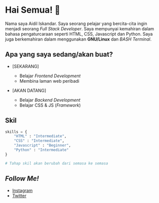 # Hai Semua! 👋

Nama saya Aidil Iskandar. Saya seorang pelajar yang bercita-cita ingin menjadi seorang *Full Stack Developer*. Saya mempunyai kemahiran dalam bahasa pengaturcaraan seperti HTML, CSS, Javascript dan Python. Saya juga berkemahiran dalam menggunakan **GNU/Linux** dan *BASH Terminal*.



## Apa yang saya sedang/akan buat?
* [SEKARANG]
  - Belajar *Frontend Development*
  - Membina laman web peribadi

* [AKAN DATANG]
  - Belajar *Backend Development*
  - Belajar CSS & JS (*Framework*)

## Skil

```Python
skills = { 
    "HTML" : "Intermediate",
    "CSS" : "Intermediate",
    "Javascript" : "Beginner",
    "Python" : "Intermediate"
} 

# Tahap skil akan berubah dari semasa ke semasa
```

## *Follow Me!*
* [Instagram](https://instagram.com/aidil_sekandar/)
* [Twitter](https://twitter.com/4idil_sekandar/)
